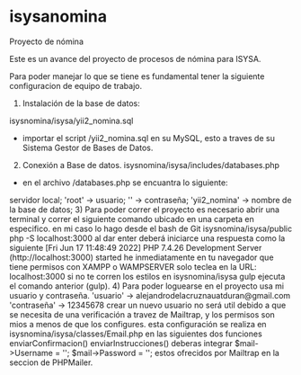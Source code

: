# isysanomina
Proyecto de nómina

Este es un avance del proyecto de procesos de nómina para ISYSA.

Para poder manejar lo que se tiene es fundamental tener la siguiente configuracion de equipo de trabajo.



1) Instalación de la base de datos:

isysnomina/isysa/yii2_nomina.sql
 * importar el script /yii2_nomina.sql en su MySQL, esto a traves de su Sistema Gestor de Bases de Datos.
 
 


2) Conexión a Base de datos.
isysnomina/isysa/includes/databases.php
 * en el archivo /databases.php se encuantra lo siguiente:
 
 <?php
$db = mysqli_connect('localhost', 'root', '','yii2_nomina');

  * en esta linea configure la localización de la base de datos en este caso
   'localhost' -> servidor local;
   'root'      -> usuario;
    ''         -> contraseña;
   'yii2_nomina' -> nombre de la base de datos;




3) Para poder correr el proyecto es necesario abrir una terminal y correr el siguiente comando ubicado en una carpeta en especifico. en mi caso lo hago desde el bash de Git

isysnomina/isysa/public
php -S localhost:3000 

al dar enter deberá iniciarce una respuesta como la siguiente

[Fri Jun 17 11:48:49 2022] PHP 7.4.26 Development Server (http://localhost:3000) started

he inmediatamente en tu navegador que tiene permisos con XAMPP o WAMPSERVER
solo teclea en la 

URL: localhost:3000

si no te corren los estilos en 
isysnomina/isysa
gulp
ejecuta el comando anterior (gulp).




4) Para poder loguearse en el proyecto usa mi usuario y contraseña.
 'usuario'    -> alejandrodelacruznauatduran@gmail.com
 'contraseña' -> 12345678

crear un nuevo usuario no será util debido a que se necesita de una verificación a travez de Mailtrap, y los permisos son mios a menos de que los configures.

esta configuración se realiza en isysnomina/isysa/classes/Email.php

en las siguientes dos funciones 
enviarConfirmacion()
enviarInstrucciones()

deberas integrar
$mail->Username = '';
$mail->Password = '';

estos ofrecidos por Mailtrap en la seccion de PHPMailer.

